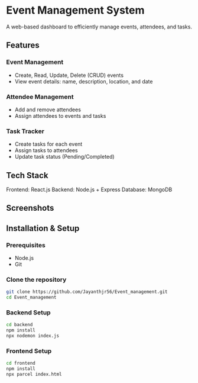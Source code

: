 # Event Management System

A web-based dashboard to efficiently manage events, attendees, and tasks. 

## Features

### Event Management
- Create, Read, Update, Delete (CRUD) events
- View event details: name, description, location, and date

### Attendee Management
- Add and remove attendees
- Assign attendees to events and tasks

###  Task Tracker
- Create tasks for each event
- Assign tasks to attendees
- Update task status (Pending/Completed)

## Tech Stack

Frontend: React.js
Backend: Node.js + Express
Database: MongoDB

##  Screenshots


## Installation & Setup

### Prerequisites
- Node.js
- Git


### Clone the repository
```bash
git clone https://github.com/Jayanthjr56/Event_management.git
cd Event_management
```

### Backend Setup
```bash
cd backend
npm install
npx nodemon index.js
```

### Frontend Setup
```bash
cd frontend
npm install
npx parcel index.html
```
